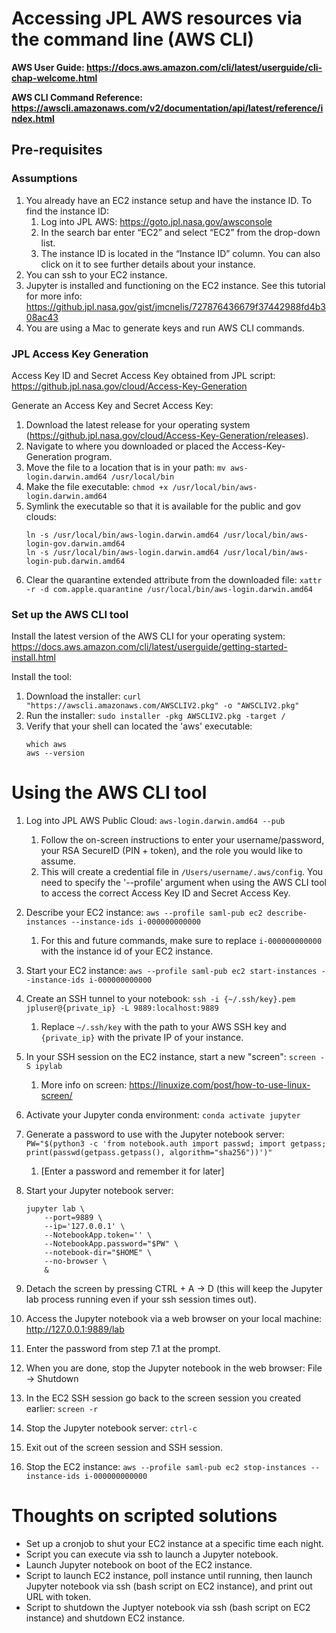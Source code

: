 # Accessing JPL AWS resources via the command line (AWS CLI)

**AWS User Guide: https://docs.aws.amazon.com/cli/latest/userguide/cli-chap-welcome.html**

**AWS CLI Command Reference: https://awscli.amazonaws.com/v2/documentation/api/latest/reference/index.html**

## Pre-requisites
### Assumptions
1. You already have an EC2 instance setup and have the instance ID. To find the instance ID:
    1. Log into JPL AWS: https://goto.jpl.nasa.gov/awsconsole
    2. In the search bar enter “EC2” and select “EC2” from the drop-down list.
    3. The instance ID is located in the “Instance ID” column. You can also click on it to see further details about your instance.
2. You can ssh to your EC2 instance.
3. Jupyter is installed and functioning on the EC2 instance. See this tutorial for more info: https://github.jpl.nasa.gov/gist/jmcnelis/727876436679f37442988fd4b308ac43
4. You are using a Mac to generate keys and run AWS CLI commands. 

### JPL Access Key Generation
Access Key ID and Secret Access Key obtained from JPL script: https://github.jpl.nasa.gov/cloud/Access-Key-Generation

Generate an Access Key and Secret Access Key:
1. Download the latest release for your operating system (https://github.jpl.nasa.gov/cloud/Access-Key-Generation/releases).
2. Navigate to where you downloaded or placed the Access-Key-Generation program.
3. Move the file to a location that is in your path: `mv aws-login.darwin.amd64 /usr/local/bin`
4. Make the file executable: `chmod +x /usr/local/bin/aws-login.darwin.amd64`
5. Symlink the executable so that it is available for the public and gov clouds:
    ```
    ln -s /usr/local/bin/aws-login.darwin.amd64 /usr/local/bin/aws-login-gov.darwin.amd64
    ln -s /usr/local/bin/aws-login.darwin.amd64 /usr/local/bin/aws-login-pub.darwin.amd64
    ```
6. Clear the quarantine extended attribute from the downloaded file: `xattr -r -d com.apple.quarantine /usr/local/bin/aws-login.darwin.amd64`

### Set up the AWS CLI tool
Install the latest version of the AWS CLI for your operating system: https://docs.aws.amazon.com/cli/latest/userguide/getting-started-install.html

Install the tool:
1. Download the installer: `curl "https://awscli.amazonaws.com/AWSCLIV2.pkg" -o "AWSCLIV2.pkg"`
3. Run the installer: `sudo installer -pkg AWSCLIV2.pkg -target /`
4. Verify that your shell can located the 'aws' executable:
    ```
    which aws
    aws --version
    ```
# Using the AWS CLI tool
1. Log into JPL AWS Public Cloud: `aws-login.darwin.amd64 --pub`
    1. Follow the on-screen instructions to enter your username/password, your RSA SecureID (PIN + token), and the role you would like to assume.
    2. This will create a credential file in `/Users/username/.aws/config`. You need to specify the '--profile' argument when using the AWS CLI tool to access the correct Access Key ID and Secret Access Key.

2. Describe your EC2 instance: `aws --profile saml-pub ec2 describe-instances --instance-ids i-000000000000`
    1. For this and future commands, make sure to replace `i-000000000000` with the instance id of your EC2 instance.

3. Start your EC2 instance: `aws --profile saml-pub ec2 start-instances --instance-ids i-000000000000`

4. Create an SSH tunnel to your notebook: `ssh -i {~/.ssh/key}.pem jpluser@{private_ip} -L 9889:localhost:9889`
    1. Replace `~/.ssh/key` with the path to your AWS SSH key and `{private_ip}` with the private IP of your instance.

5. In your SSH session on the EC2 instance, start a new "screen": `screen -S ipylab`
    1. More info on screen: https://linuxize.com/post/how-to-use-linux-screen/

6. Activate your Jupyter conda environment: `conda activate jupyter`

7. Generate a password to use with the Jupyter notebook server: `PW="$(python3 -c 'from notebook.auth import passwd; import getpass; print(passwd(getpass.getpass(), algorithm="sha256"))')"`
    1. [Enter a password and remember it for later]

8. Start your Jupyter notebook server:
    ```
    jupyter lab \
        --port=9889 \
        --ip='127.0.0.1' \
        --NotebookApp.token='' \
        --NotebookApp.password="$PW" \
        --notebook-dir="$HOME" \
        --no-browser \
        &
    ```

9. Detach the screen by pressing CTRL + A -> D (this will keep the Jupyter lab process running even if your ssh session times out).

10. Access the Jupyter notebook via a web browser on your local machine: http://127.0.0.1:9889/lab

11. Enter the password from step 7.1 at the prompt.

12. When you are done, stop the Jupyter notebook in the web browser: File -> Shutdown 

13. In the EC2 SSH session go back to the screen session you created earlier: `screen -r`

14. Stop the Jupyter notebook server: `ctrl-c`

15. Exit out of the screen session and SSH session.

16. Stop the EC2 instance: `aws --profile saml-pub ec2 stop-instances --instance-ids i-000000000000`

# Thoughts on scripted solutions
- Set up a cronjob to shut your EC2 instance at a specific time each night.
- Script you can execute via ssh to launch a Jupyter notebook.
- Launch Jupyter notebook on boot of the EC2 instance.
- Script to launch EC2 instance, poll instance until running, then launch Jupyter notebook via ssh (bash script on EC2 instance), and print out URL with token.
- Script to shutdown the Juptyer notebook via ssh (bash script on EC2 instance) and shutdown EC2 instance.

